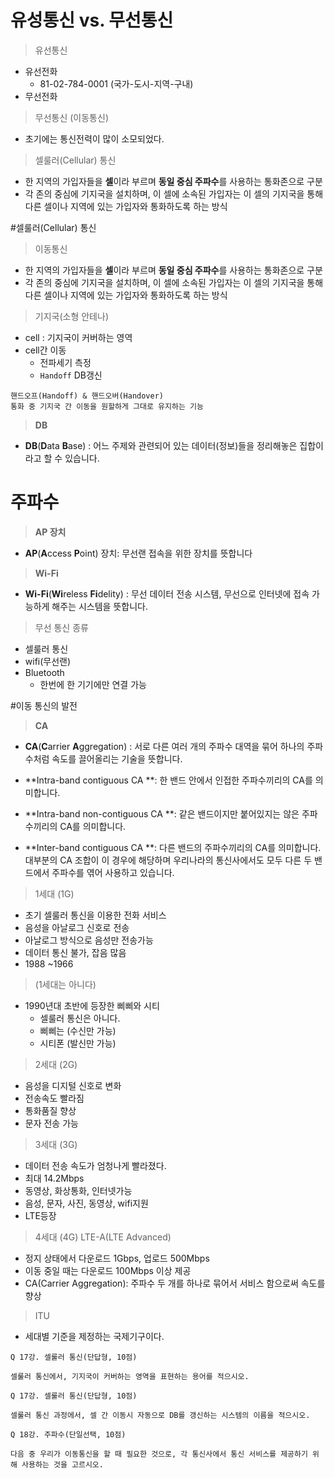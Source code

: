 # 유성통신 vs. 무선통신

> 유선통신

- 유선전화
  - 81-02-784-0001 (국가-도시-지역-구내)
- 무선전화

> 무선통신 (이동통신)

- 초기에는 통신전력이 많이 소모되었다.

>셀룰러(Cellular) 통신

- 한 지역의 가입자들을 **셀**이라 부르며 **동일 중심 주파수**를 사용하는 통화존으로 구분
- 각 존의 중심에 기지국을 설치하며, 이 셀에 소속된 가입자는 이 셀의 기지국을 통해 다른 셀이나 지역에 있는 가입자와 통화하도록 하는 방식


#셀룰러(Cellular) 통신

> 이동통신

 - 한 지역의 가입자들을 **셀**이라 부르며 **동일 중심 주파수**를 사용하는 통화존으로 구분
 - 각 존의 중심에 기지국을 설치하며, 이 셀에 소속된 가입자는 이 셀의 기지국을 통해 다른 셀이나 지역에 있는 가입자와 통화하도록 하는 방식

> 기지국(소형 안테나)

- cell : 기지국이 커버하는 영역
- cell간 이동
  - 전파세기 측정
  - `Handoff` DB갱신

```
핸드오프(Handoff) & 핸드오버(Handover)
통화 중 기지국 간 이동을 원할하게 그대로 유지하는 기능
```

> **DB**

- **DB**(**D**ata **B**ase) : 어느 주제와 관련되어 있는 데이터(정보)들을 정리해놓은 집합이라고 할 수 있습니다. 

# 주파수

> **AP 장치**

- **AP**(**A**ccess **P**oint) 장치: 무선랜 접속을 위한 장치를 뜻합니다 

> **Wi-Fi**

- **Wi-Fi**(**Wi**reless **Fi**delity) : 무선 데이터 전송 시스템, 무선으로 인터넷에 접속 가능하게 해주는 시스템을 뜻합니다. 

> 무선 통신 종류

- 셀룰러 통신
- wifi(무선랜)
- Bluetooth
  - 한번에 한 기기에만 연결 가능





#이동 통신의 발전

> **CA**

- **CA**(**C**arrier **A**ggregation) : 서로 다른 여러 개의 주파수 대역을 묶어 하나의 주파수처럼 속도를 끌어올리는 기술을 뜻합니다. 


- **Intra-band contiguous CA **: 한 밴드 안에서 인접한 주파수끼리의 CA를 의미합니다.
- **Intra-band non-contiguous CA **: 같은 밴드이지만 붙어있지는 않은 주파수끼리의 CA를 의미합니다.
- **Inter-band contiguous CA **: 다른 밴드의 주파수끼리의 CA를 의미합니다. 대부분의 CA 조합이 이 경우에 해당하며 우리나라의 통신사에서도 모두 다른 두 밴드에서 주파수를 엮어 사용하고 있습니다. 

> 1세대 (1G)

- 초기 셀룰러 통신을 이용한 전화 서비스
- 음성을 아날로그 신호로 전송
- 아날로그 방식으로 음성만 전송가능
- 데이터 통신 불가, 잡음 많음
- 1988 ~1966

> (1세대는 아니다)

- 1990년대 초반에 등장한 삐삐와 시티
  - 셀룰러 통신은 아니다.
  - 삐삐는 (수신만 가능)
  - 시티폰 (발신만 가능)

> 2세대 (2G)

- 음성을 디지털 신호로 변화
- 전송속도 빨라짐
- 통화품질 향상
- 문자 전송 가능

> 3세대 (3G)

- 데이터 전송 속도가 엄청나게 빨라졌다.
- 최대 14.2Mbps
- 동영상, 화상통화, 인터넷가능
- 음성, 문자, 사진, 동영상, wifi지원
- LTE등장

> 4세대 (4G) LTE-A(LTE Advanced)

- 정지 상태에서 다운로드 1Gbps, 업로드 500Mbps
- 이동 중일 때는 다운로드 100Mbps 이상 제공
- CA(Carrier Aggregation): 주파수 두 개를 하나로 묶어서 서비스 함으로써 속도를 향상

> ITU

- 세대별 기준을 제정하는 국제기구이다.

```
Q 17강. 셀룰러 통신(단답형, 10점)

셀룰러 통신에서, 기지국이 커버하는 영역을 표현하는 용어를 적으시오. 

Q 17강. 셀룰러 통신(단답형, 10점)

셀룰러 통신 과정에서, 셀 간 이동시 자동으로 DB를 갱신하는 시스템의 이름을 적으시오.

Q 18강. 주파수(단일선택, 10점)

다음 중 우리가 이동통신을 할 때 필요한 것으로, 각 통신사에서 통신 서비스를 제공하기 위해 사용하는 것을 고르시오. 
```